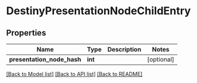 # DestinyPresentationNodeChildEntry

## Properties
Name | Type | Description | Notes
------------ | ------------- | ------------- | -------------
**presentation_node_hash** | **int** |  | [optional] 

[[Back to Model list]](../README.md#documentation-for-models) [[Back to API list]](../README.md#documentation-for-api-endpoints) [[Back to README]](../README.md)


